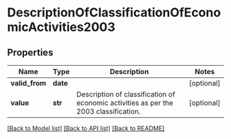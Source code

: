 # DescriptionOfClassificationOfEconomicActivities2003

## Properties
Name | Type | Description | Notes
------------ | ------------- | ------------- | -------------
**valid_from** | **date** |  | [optional] 
**value** | **str** | Description of classification of economic activities as per the 2003 classification. | [optional] 

[[Back to Model list]](../README.md#documentation-for-models) [[Back to API list]](../README.md#documentation-for-api-endpoints) [[Back to README]](../README.md)


